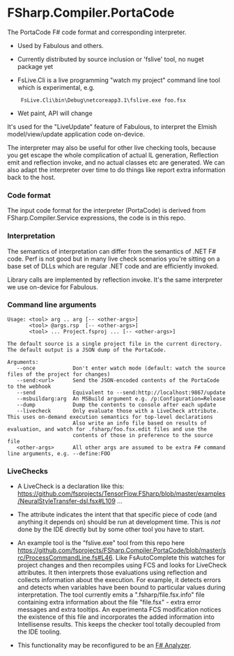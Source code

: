 # FSharp.Compiler.PortaCode
The PortaCode F# code format and corresponding interpreter. 

* Used by Fabulous and others.

* Currently distributed by source inclusion or 'fslive' tool, no nuget package yet

* FsLive.Cli is a live programming "watch my project" command line tool which is experimental, e.g. 

       FsLive.Cli\bin\Debug\netcoreapp3.1\fslive.exe foo.fsx
       
* Wet paint, API will change

It's used for the "LiveUpdate" feature of Fabulous, to interpret the Elmish model/view/update application code on-device.

The interpreter may also be useful for other live checking tools, because you get escape the whole complication of actual IL generation, Reflection emit and reflection invoke, and no actual classes etc are generated. We can also adapt the interpreter over time to do things like report extra information back to the host.

### Code format

The input code format for the interpreter (PortaCode) is derived from FSharp.Compiler.Service expressions, the code is in this repo.

### Interpretation

The semantics of interpretation can differ from the semantics of .NET F# code. Perf is not good but in many live check scenarios you're sitting on a base set of DLLs which are regular .NET code and are efficiently invoked.

Library calls are implemented by reflection invoke.  It's the same interpreter we use on-device for Fabulous.

### Command line arguments

```
Usage: <tool> arg .. arg [-- <other-args>]
       <tool> @args.rsp  [-- <other-args>]
       <tool> ... Project.fsproj ... [-- <other-args>]

The default source is a single project file in the current directory.
The default output is a JSON dump of the PortaCode.

Arguments:
   --once            Don't enter watch mode (default: watch the source files of the project for changes)
   --send:<url>      Send the JSON-encoded contents of the PortaCode to the webhook
   --send            Equivalent to --send:http://localhost:9867/update
   --msbuildarg:arg  An MSBuild argument e.g. /p:Configuration=Release
   --dump            Dump the contents to console after each update
   --livecheck       Only evaluate those with a LiveCheck attribute. This uses on-demand execution semantics for top-level declarations
                     Also write an info file based on results of evaluation, and watch for .fsharp/foo.fsx.edit files and use the 
                     contents of those in preference to the source file
   <other-args>      All other args are assumed to be extra F# command line arguments, e.g. --define:FOO
```   

### LiveChecks

* A LiveCheck is a declaration like this: https://github.com/fsprojects/TensorFlow.FSharp/blob/master/examples/NeuralStyleTransfer-dsl.fsx#L109 …

* The attribute indicates the intent that that specific piece of code (and anything it depends on) should be run at development time. This is _not_ done by the IDE directly but by some other tool you have to start.

* An example tool is the "fslive.exe" tool from this repo here https://github.com/fsprojects/FSharp.Compiler.PortaCode/blob/master/src/ProcessCommandLine.fs#L46.  Like FsAutoComplete this watches for project changes and then recompiles using FCS and looks for LiveCheck attributes.  It then interprets those evaluations using reflection and collects information about the execution.  For example, it detects errors and detects when variables have been bound to particular values during interpretation.  The tool currently emits a ".fsharp/file.fsx.info" file containing extra information about the file "file.fsx" - extra error messages and extra tooltips.  An experimenta  FCS modification notices the existence of this file and incorporates the added information into Intellisense results. This keeps the checker tool totally decoupled from the IDE tooling.  

* This functionality may be reconfigured to be an [F# Analyzer](https://medium.com/lambda-factory/introducing-f-analyzers-772487889429).  
 

